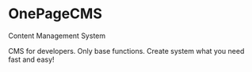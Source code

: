 # OnePageCMS
Content Management System

CMS for developers. Only base functions. Create system what you need fast and easy!
